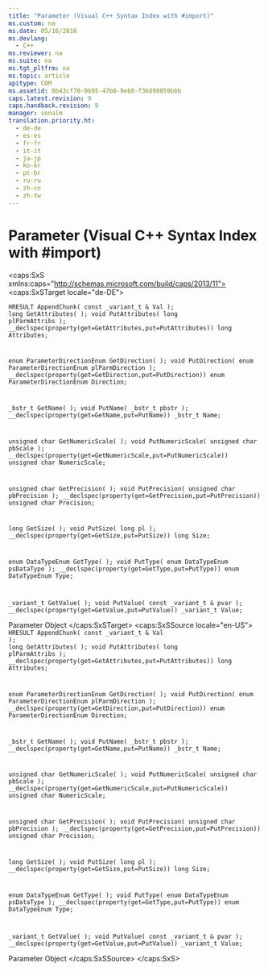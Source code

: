 ```yaml
---
title: "Parameter (Visual C++ Syntax Index with #import)"
ms.custom: na
ms.date: 05/16/2016
ms.devlang: 
  - C++
ms.reviewer: na
ms.suite: na
ms.tgt_pltfrm: na
ms.topic: article
apitype: COM
ms.assetid: 6b43cf70-9695-47b0-9e68-f36898859b6b
caps.latest.revision: 9
caps.handback.revision: 9
manager: sonalm
translation.priority.ht: 
  - de-de
  - es-es
  - fr-fr
  - it-it
  - ja-jp
  - ko-kr
  - pt-br
  - ru-ru
  - zh-cn
  - zh-tw
---
```

# Parameter (Visual C++ Syntax Index with #import)
<?xml version="1.0" encoding="utf-8"?>
<caps:SxS xmlns:caps="http://schemas.microsoft.com/build/caps/2013/11">
  <caps:SxSTarget locale="de-DE">
    <developerReferenceWithoutSyntaxDocument xsi:schemaLocation="http://ddue.schemas.microsoft.com/authoring/2003/5 http://dduestorage.blob.core.windows.net/ddueschema/developer.xsd" xmlns="http://ddue.schemas.microsoft.com/authoring/2003/5" xmlns:xlink="http://www.w3.org/1999/xlink" xmlns:xsi="http://www.w3.org/2001/XMLSchema-instance">
      <introduction></introduction>
      <section>
        <title>
          <caps:sentence sentenceid="a9ac5a6cc3cbe84f9c18323af2b9007f" id="tgt1" class="tgtSentence">Methods</caps:sentence>
        </title>
        <content>
          <code>HRESULT AppendChunk( const _variant_t &amp; Val );</code>
        </content>
      </section>
      <section>
        <title>
          <caps:sentence sentenceid="74693d2fc58b46bd06410f278e39aa71" id="tgt2" class="tgtSentence">Properties</caps:sentence>
        </title>
        <content>
          <code>long GetAttributes( );
void PutAttributes( long plParmAttribs );
__declspec(property(get=GetAttributes,put=PutAttributes)) long
    Attributes;

enum ParameterDirectionEnum GetDirection( );
void PutDirection( enum ParameterDirectionEnum plParmDirection );
__declspec(property(get=GetDirection,put=PutDirection)) enum
    ParameterDirectionEnum Direction;

_bstr_t GetName( );
void PutName( _bstr_t pbstr );
__declspec(property(get=GetName,put=PutName)) _bstr_t Name;

unsigned char GetNumericScale( );
void PutNumericScale( unsigned char pbScale );
__declspec(property(get=GetNumericScale,put=PutNumericScale)) unsigned
    char NumericScale;

unsigned char GetPrecision( );
void PutPrecision( unsigned char pbPrecision );
__declspec(property(get=GetPrecision,put=PutPrecision)) unsigned char
    Precision;

long GetSize( );
void PutSize( long pl );
__declspec(property(get=GetSize,put=PutSize)) long Size;

enum DataTypeEnum GetType( );
void PutType( enum DataTypeEnum psDataType );
__declspec(property(get=GetType,put=PutType)) enum DataTypeEnum Type;

_variant_t GetValue( );
void PutValue( const _variant_t &amp; pvar );
__declspec(property(get=GetValue,put=PutValue)) _variant_t Value;</code>
        </content>
      </section>
      <relatedTopics>
        <link xlink:href="e010e794-7f0f-4026-8b5b-37328e437d63">Parameter Object</link>
      </relatedTopics>
    </developerReferenceWithoutSyntaxDocument>
  </caps:SxSTarget>
  <caps:SxSSource locale="en-US">
    <developerReferenceWithoutSyntaxDocument xsi:schemaLocation="http://ddue.schemas.microsoft.com/authoring/2003/5 http://dduestorage.blob.core.windows.net/ddueschema/developer.xsd" xmlns="http://ddue.schemas.microsoft.com/authoring/2003/5" xmlns:xlink="http://www.w3.org/1999/xlink" xmlns:xsi="http://www.w3.org/2001/XMLSchema-instance">
      <introduction></introduction>
      <section>
        <title>
          <caps:sentence id="src1" class="srcSentence">Methods</caps:sentence>
        </title>
        <content>
          <code>HRESULT AppendChunk( const _variant_t &amp; Val );</code>
        </content>
      </section>
      <section>
        <title>
          <caps:sentence id="src2" class="srcSentence">Properties</caps:sentence>
        </title>
        <content>
          <code>long GetAttributes( );
void PutAttributes( long plParmAttribs );
__declspec(property(get=GetAttributes,put=PutAttributes)) long
    Attributes;

enum ParameterDirectionEnum GetDirection( );
void PutDirection( enum ParameterDirectionEnum plParmDirection );
__declspec(property(get=GetDirection,put=PutDirection)) enum
    ParameterDirectionEnum Direction;

_bstr_t GetName( );
void PutName( _bstr_t pbstr );
__declspec(property(get=GetName,put=PutName)) _bstr_t Name;

unsigned char GetNumericScale( );
void PutNumericScale( unsigned char pbScale );
__declspec(property(get=GetNumericScale,put=PutNumericScale)) unsigned
    char NumericScale;

unsigned char GetPrecision( );
void PutPrecision( unsigned char pbPrecision );
__declspec(property(get=GetPrecision,put=PutPrecision)) unsigned char
    Precision;

long GetSize( );
void PutSize( long pl );
__declspec(property(get=GetSize,put=PutSize)) long Size;

enum DataTypeEnum GetType( );
void PutType( enum DataTypeEnum psDataType );
__declspec(property(get=GetType,put=PutType)) enum DataTypeEnum Type;

_variant_t GetValue( );
void PutValue( const _variant_t &amp; pvar );
__declspec(property(get=GetValue,put=PutValue)) _variant_t Value;</code>
        </content>
      </section>
      <relatedTopics>
        <link xlink:href="e010e794-7f0f-4026-8b5b-37328e437d63">Parameter Object</link>
      </relatedTopics>
    </developerReferenceWithoutSyntaxDocument>
  </caps:SxSSource>
</caps:SxS>